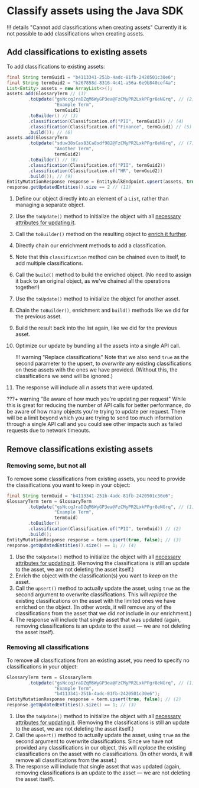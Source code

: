 
# Classify assets using the Java SDK

!!! details "Cannot add classifications when creating assets"
	Currently it is not possible to add classifications when creating assets.

## Add classifications to existing assets

To add classifications to existing assets:

```java linenums="1" title="Add classifications to existing assets"
final String termGuid1 = "b4113341-251b-4adc-81fb-2420501c30e6";
final String termGuid2 = "b267858d-8316-4c41-a56a-6e9b840cef4a";
List<Entity> assets = new ArrayList<>();
assets.add(GlossaryTerm // (1)
		.toUpdate("gsNccqJraDZqM6WyGP3ea@FzCMyPR2LxkPFgr8eNGrq", // (2)
				  "Example Term",
				  termGuid1)
		.toBuilder() // (3)
		.classification(Classification.of("PII", termGuid1)) // (4)
		.classification(Classification.of("Finance", termGuid1) // (5)
		.build()); // (6)
assets.add(GlossaryTerm
		.toUpdate("sduw38sCas83Ca8sdf982@FzCMyPR2LxkPFgr8eNGrq", // (7)
				  "Another Term",
				  termGuid2)
		.toBuilder() // (8)
		.classification(Classification.of("PII", termGuid2))
		.classification(Classification.of("HR", termGuid2))
		.build()); // (9)
EntityMutationResponse response = EntityBulkEndpoint.upsert(assets, true, false); // (10)
response.getUpdatedEntities().size == 2 // (11)
```

1. Define our object directly into an element of a `List`, rather than managing a separate object.
2. Use the `toUpdate()` method to initialize the object with all [necessary attributes for updating it](../../basic-operations/update/#build-minimal-object-needed).
3. Call the `toBuilder()` method on the resulting object to [enrich it further](../../basic-operations/update/#enrich-before-updating).
4. Directly chain our enrichment methods to add a classification.
5. Note that this `classification` method can be chained even to itself, to add multiple classifications.
6. Call the `build()` method to build the enriched object. (No need to assign it back to an original object, as we've chained all the operations together!)
6. Use the `toUpdate()` method to initialize the object for another asset.
7. Chain the `toBuilder()`, enrichment and `build()` methods like we did for the previous asset.
8. Build the result back into the list again, like we did for the previous asset.
9. Optimize our update by bundling all the assets into a single API call.

	!!! warning "Replace classifications"
		Note that we also send `true` as the second parameter to the upsert, to *overwrite* any existing classifications on these assets with the ones we have provided. (Without this, the classifications we send will be ignored.)

10. The response will include all *n* assets that were updated.

???+ warning "Be aware of how much you're updating per request"
	While this is great for reducing the number of API calls for better performance, do be aware of how many objects you're trying to update per request. There will be a limit beyond which you are trying to send too much information through a single API call and you could see other impacts such as failed requests due to network timeouts.

## Remove classifications existing assets

### Removing some, but not all

To remove some classifications from existing assets, you need to provide the classifications you want to keep in your object:

```java linenums="1" title="Remove all classifications from an existing asset"
final String termGuid = "b4113341-251b-4adc-81fb-2420501c30e6";
GlossaryTerm term = GlossaryTerm
		.toUpdate("gsNccqJraDZqM6WyGP3ea@FzCMyPR2LxkPFgr8eNGrq", // (1)
				  "Example Term",
				  termGuid)
		.toBuilder()
		.classification(Classification.of("PII", termGuid)) // (2)
		.build();
EntityMutationResponse response = term.upsert(true, false); // (3)
response.getUpdatedEntities().size() == 1; // (4)
```

1. Use the `toUpdate()` method to initialize the object with all [necessary attributes for updating it](../../basic-operations/update/#build-minimal-object-needed). (Removing the classifications is still an update to the asset, we are not deleting the asset itself.)
2. Enrich the object with the classification(s) you want to *keep* on the asset.
3. Call the `upsert()` method to actually update the asset, using `true` as the second argument to overwrite classifications. This will *replace* the existing classifications on the asset with the limited ones we have enriched on the object. (In other words, it will remove any of the classifications from the asset that we did *not* include in our enrichment.)
4. The response will include that single asset that was updated (again, removing classifications is an update to the asset — we are not deleting the asset itself).

### Removing all classifications

To remove all classifications from an existing asset, you need to specify no classifications in your object:

```java linenums="1" title="Remove all classifications from an existing asset"
GlossaryTerm term = GlossaryTerm
		.toUpdate("gsNccqJraDZqM6WyGP3ea@FzCMyPR2LxkPFgr8eNGrq", // (1)
				  "Example Term",
				  "b4113341-251b-4adc-81fb-2420501c30e6");
EntityMutationResponse response = term.upsert(true, false); // (2)
response.getUpdatedEntities().size() == 1; // (3)
```

1. Use the `toUpdate()` method to initialize the object with all [necessary attributes for updating it](../../basic-operations/update/#build-minimal-object-needed). (Removing the classifications is still an update to the asset, we are not deleting the asset itself.)
2. Call the `upsert()` method to actually update the asset, using `true` as the second argument to overwrite classifications. Since we have not provided any classifications in our object, this will *replace* the existing classifications on the asset with no classifications. (In other words, it will remove all classifications from the asset.)
3. The response will include that single asset that was updated (again, removing classifications is an update to the asset — we are not deleting the asset itself).
